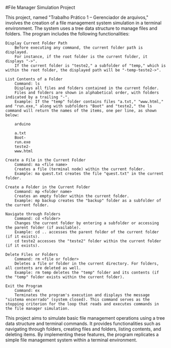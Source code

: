 #File Manager Simulation Project

This project, named "Trabalho Prático 1 – Gerenciador de arquivos," involves the creation of a file management system simulation in a terminal environment. The system uses a tree data structure to manage files and folders. The program includes the following functionalities:

    Display Current Folder Path
        Before executing any command, the current folder path is displayed.
        For instance, if the root folder is the current folder, it displays "->".
        If the current folder is "teste2," a subfolder of "temp," which is within the root folder, the displayed path will be "-temp-teste2->".

    List Contents of a Folder
        Command: ls
        Displays all files and folders contained in the current folder.
        Files and folders are shown in alphabetical order, with folders indicated by a trailing "-".
        Example: If the "temp" folder contains files "a.txt," "www.html," and "run.exe," along with subfolders "Boot" and "teste2," the ls command will return the names of the items, one per line, as shown below:

        arduino

        a.txt
        Boot-
        run.exe
        teste2-
        www.html

    Create a File in the Current Folder
        Command: ma <file name>
        Creates a file (terminal node) within the current folder.
        Example: ma quest.txt creates the file "quest.txt" in the current folder.

    Create a Folder in the Current Folder
        Command: mp <folder name>
        Creates an empty folder within the current folder.
        Example: mp backup creates the "backup" folder as a subfolder of the current folder.

    Navigate through Folders
        Command: cd <folder>
        Changes the current folder by entering a subfolder or accessing the parent folder (if available).
        Example: cd .. accesses the parent folder of the current folder (if it exists).
        cd teste2 accesses the "teste2" folder within the current folder (if it exists).

    Delete Files or Folders
        Command: rm <file or folder>
        Deletes a file or folder in the current directory. For folders, all contents are deleted as well.
        Example: rm temp deletes the "temp" folder and its contents (if the "temp" folder exists within the current folder).

    Exit the Program
        Command: ex
        Terminates the program's execution and displays the message "sistema encerrado" (system closed). This command serves as the stopping criterion for the loop that reads and executes commands in the file manager simulation.

This project aims to simulate basic file management operations using a tree data structure and terminal commands. It provides functionalities such as navigating through folders, creating files and folders, listing contents, and deleting items. By implementing these features, the program replicates a simple file management system within a terminal environment.